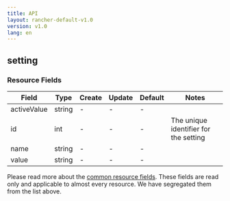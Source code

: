 ```yaml
---
title: API
layout: rancher-default-v1.0
version: v1.0
lang: en
---
```


## setting



### Resource Fields

Field | Type | Create | Update | Default | Notes
---|---|---|---|---|---
activeValue | string | - | - | - | 
id | int | - | - | - | The unique identifier for the setting
name | string | - | - | - | 
value | string | - | - | - | 


Please read more about the [common resource fields]({{site.baseurl}}/rancher/{{page.version}}/{{page.lang}}/api/common/). 
These fields are read only and applicable to almost every resource. We have segregated them from the list above.







